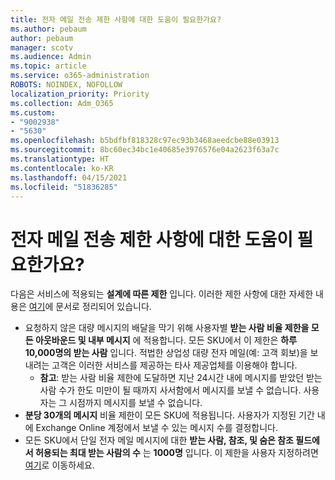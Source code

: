 ```yaml
---
title: 전자 메일 전송 제한 사항에 대한 도움이 필요한가요?
ms.author: pebaum
author: pebaum
manager: scotv
ms.audience: Admin
ms.topic: article
ms.service: o365-administration
ROBOTS: NOINDEX, NOFOLLOW
localization_priority: Priority
ms.collection: Adm_O365
ms.custom:
- "9002938"
- "5630"
ms.openlocfilehash: b5bdfbf818328c97ec93b3468aeedcbe88e03913
ms.sourcegitcommit: 8bc60ec34bc1e40685e3976576e04a2623f63a7c
ms.translationtype: HT
ms.contentlocale: ko-KR
ms.lasthandoff: 04/15/2021
ms.locfileid: "51836285"
---
```

# <a name="need-help-with-email-sending-limits"></a>전자 메일 전송 제한 사항에 대한 도움이 필요한가요?

다음은 서비스에 적용되는 **설계에 따른 제한** 입니다. 이러한 제한 사항에 대한 자세한 내용은 [여기](https://docs.microsoft.com/office365/servicedescriptions/exchange-online-service-description/exchange-online-limits#receiving-and-sending-limits)에 문서로 정리되어 있습니다.

- 요청하지 않은 대량 메시지의 배달을 막기 위해 사용자별 **받는 사람 비율 제한을 모든 아웃바운드 및 내부 메시지** 에 적용합니다. 모든 SKU에서 이 제한은 **하루 10,000명의 받는 사람** 입니다.  적법한 상업성 대량 전자 메일(예: 고객 회보)을 보내려는 고객은 이러한 서비스를 제공하는 타사 제공업체를 이용해야 합니다.
    - **참고**: 받는 사람 비율 제한에 도달하면 지난 24시간 내에 메시지를 받았던 받는 사람 수가 한도 미만이 될 때까지 사서함에서 메시지를 보낼 수 없습니다. 사용자는 그 시점까지 메시지를 보낼 수 없습니다.
- **분당 30개의 메시지** 비율 제한이 모든 SKU에 적용됩니다. 사용자가 지정된 기간 내에 Exchange Online 계정에서 보낼 수 있는 메시지 수를 결정합니다.
- 모든 SKU에서 단일 전자 메일 메시지에 대한 **받는 사람, 참조, 및 숨은 참조 필드에서 허용되는 최대 받는 사람의 수** 는 **1000명** 입니다. 이 제한을 사용자 지정하려면 [여기](https://techcommunity.microsoft.com/t5/exchange-team-blog/customizable-recipient-limits-in-office-365/ba-p/1183228)로 이동하세요.
